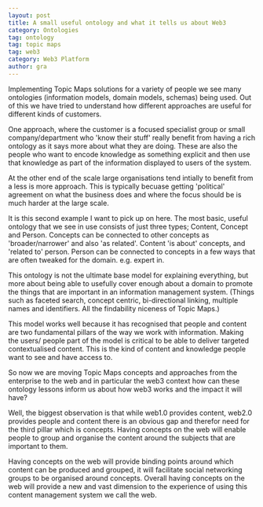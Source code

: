 ```yaml
---
layout: post
title: A small useful ontology and what it tells us about Web3
category: Ontologies
tag: ontology
tag: topic maps
tag: web3
category: Web3 Platform
author: gra
---
```

Implementing Topic Maps solutions for a variety of people we see many ontologies (information models, domain models, schemas) being used. Out of this we have tried to understand how different approaches are useful for different kinds of customers.

One approach, where the customer is a focused specialist group or small company/department who 'know their stuff' really benefit from having a rich ontology as it says more about what they are doing. These are also the people who want to encode knowledge as something explicit and then use that knowledge as part of the information displayed to users of the system.

At the other end of the scale large organisations tend intially to benefit from a less is more approach. This is typically becuase getting 'political' agreement on what the business does and where the focus should be is much harder at the large scale.

It is this second example I want to pick up on here. The most basic, useful ontology that we see in use consists of just three types; Content, Concept and Person. Concepts can be connected to other concepts as 'broader/narrower' and also 'as related'. Content 'is about' concepts, and 'related to' person. Person can be connected to concepts in a few ways that are often tweaked for the domain. e.g. expert in.

This ontology is not the ultimate base model for explaining everything, but more about being able to usefully cover enough about a domain to promote the things that are important in an information management system. (Things such as faceted search, concept centric, bi-directional linking, multiple names and identifiers. All the findability niceness of Topic Maps.)

This model works well because it has recognised that people and content are two fundamental pillars of the way we work with information. Making the users/ people part of the model is critical to be able to deliver targeted contextualised content. This is the kind of content and knowledge people want to see and have access to.

So now we are moving Topic Maps concepts and approaches from the enterprise to the web and in particular the web3 context how can these ontology lessons inform us about how web3 works and the impact it will have?

Well, the biggest observation is that while web1.0 provides content, web2.0 provides people and content there is an obvious gap and therefor need for the third pillar which is concepts. Having concepts on the web will enable people to group and organise the content around the subjects that are important to them.

Having concepts on the web will provide binding points around which content can be produced and grouped, it will facilitate social networking groups to be organised around concepts. Overall having concepts on the web will provide a new and vast dimension to the experience of using this content management system we call the web.

